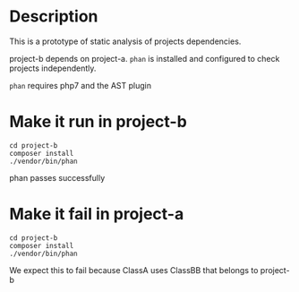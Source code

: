 # Description

This is a prototype of static analysis of projects dependencies.

project-b depends on project-a. `phan` is installed and configured to check projects independently.

`phan` requires php7 and the AST plugin

# Make it run in project-b

```
cd project-b
composer install
./vendor/bin/phan
```
phan passes successfully


# Make it fail in project-a

```
cd project-b
composer install
./vendor/bin/phan
```

We expect this to fail because ClassA uses ClassBB that belongs to project-b
